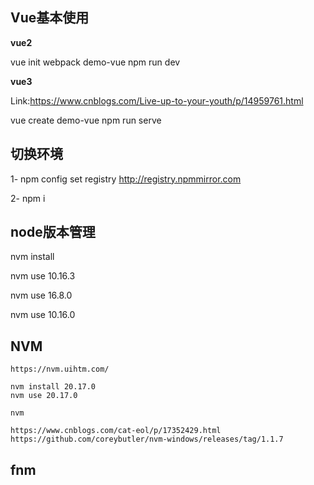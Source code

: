 ## **Vue基本使用**

**vue2**

vue init webpack demo-vue npm run dev

**vue3**

Link:https://www.cnblogs.com/Live-up-to-your-youth/p/14959761.html 

vue create demo-vue npm run serve

## **切换环境**

1- npm config set registry http://registry.npmmirror.com 

2- npm i

## **node版本管理**

nvm install 

nvm use 10.16.3 

nvm use 16.8.0 

nvm use 10.16.0



## NVM

```
https://nvm.uihtm.com/

nvm install 20.17.0
nvm use 20.17.0

nvm
```



```
https://www.cnblogs.com/cat-eol/p/17352429.html
https://github.com/coreybutler/nvm-windows/releases/tag/1.1.7
```

## fnm

